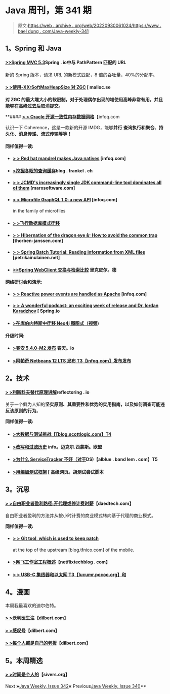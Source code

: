 # Java 周刊，第 341 期

> 原文:[https://web . archive . org/web/20220930061024/https://www . bael dung . com/Java-weekly-341](https://web.archive.org/web/20220930061024/https://www.baeldung.com/java-weekly-341)

## **1。Spring 和 Java**

#### [**>>**](https://web.archive.org/web/20220628060034/http://www.java-allandsundry.com/2020/07/expressing-conditional-expression-using.html)[**Spring MVC 5.3**](https://web.archive.org/web/20220628060034/https://spring.io/blog/2020/06/30/url-matching-with-pathpattern-in-spring-mvc)Spring . io中与 PathPattern 匹配的 URL

新的 Spring 版本，请求 URL 的新模式匹配，8 倍的吞吐量，40%的分配率。

#### [**> >使用-XX:SoftMaxHeapSize 对 ZGC**](https://web.archive.org/web/20220628060034/https://malloc.se/blog/zgc-softmaxheapsize) [ malloc.se

****对 ZGC** 的最大堆大小的软限制，对于处理偶尔出现的堆使用高峰非常有用，并且能够在高峰过去后取消提交。**

 **#### [**> > Oracle 开源一致性内存数据网格**](https://web.archive.org/web/20220628060034/https://www.infoq.com/news/2020/06/oracle-oss-coherence/)【infoq.com

认识一下 Coherence，这是一款新的开源 IMDG，能够**并行** **查询执行和聚合、持久化、消息传递、流式传输等等！**

#### **同样值得一读:**

*   #### [**> > Red hat mandrel makes Java natives**](https://web.archive.org/web/20220628060034/https://www.infoq.com/news/2020/07/mandrel-graalvm/) [infoq.com]

*   #### [**>挖掘冬眠的查询缓存**](https://web.archive.org/web/20220628060034/https://blog.frankel.ch/digging-hibernate-query-cache/)blog . frankel . ch

*   #### [**> > JCMD's increasingly single JDK command-line tool dominates all of them**](https://web.archive.org/web/20220628060034/https://marxsoftware.blogspot.com/2020/07/jcmd-replace-jinfo-jmap-jstack.html) [marxsoftware.com]

*   #### [**> > Microfile GraphQL 1.0-a new API**](https://web.archive.org/web/20220628060034/https://www.infoq.com/news/2020/06/microprofile-graphql/?utm_campaign=infoq_content&utm_source=infoq&utm_medium=feed&utm_term=Java) [infoq.com]

    in the family of microfiles
*   #### [**> >飞行数据库模式迁移**](https://web.archive.org/web/20220628060034/https://vladmihalcea.com/flyway-database-schema-migrations/)

*   #### [**> > Hibernation of the dragon eye &: How to avoid the common trap**](https://web.archive.org/web/20220628060034/https://thorben-janssen.com/lombok-hibernate-how-to-avoid-common-pitfalls/) [thorben-janssen.com]

*   #### [**> > Spring Batch Tutorial: Reading information from XML files**](https://web.archive.org/web/20220628060034/https://www.petrikainulainen.net/programming/spring-framework/spring-batch-tutorial-reading-information-from-an-xml-file/) [petrikainulainen.net]

*   #### [**>>Spring WebClient 交换与检索比较**](https://web.archive.org/web/20220628060034/https://rieckpil.de/spring-webclient-exchange-vs-retrieve-a-comparison/) 里克皮尔。德

**网络研讨会和演示:**

*   #### [**> > Reactive power events are handled as Apache**](https://web.archive.org/web/20220628060034/https://www.infoq.com/presentations/geode-reactive-event-processing/) [infoq.com]

*   #### [**> > A wonderful podcast: an exciting week of release and Dr. Iordan Karadzhov**](https://web.archive.org/web/20220628060034/https://spring.io/blog/2020/07/03/a-bootiful-podcast-an-exciting-week-of-releases-and-dr-yordan-karadzhov) [ Spring.io

*   #### [**>在库伯内特斯中迁移 Neo4j 图图式（视频**](https://web.archive.org/web/20220628060034/https://blog.sebastian-daschner.com/entries/neo4j-migrations-k8s))

**升级时间:**

*   #### [**>春安 5.4.0-M2 发布**](https://web.archive.org/web/20220628060034/https://spring.io/blog/2020/07/02/spring-security-5-4-0-m2-released) 春天。io

*   #### [**>阿帕奇 Netbeans 12 LTS 发布** T3【infoq.com】发布发布](https://web.archive.org/web/20220628060034/https://www.infoq.com/news/2020/06/netbeans-12-lts-released/?utm_campaign=infoq_content&utm_source=infoq&utm_medium=feed&utm_term=Java)

## **2。技术**

#### **[> >利斯科夫替代原理讲解](https://web.archive.org/web/20220628060034/https://reflectoring.io/lsp-explained/)reflectoring . io**

关于一个鲜为人知的**坚实原则、其重要性和优势的实用指南，以及如何调查可能违反该原则的行为**。

**同样值得一读:**

*   #### [**>大数据与测试挑战**【【blog.scottlogic.com】T4](https://web.archive.org/web/20220628060034/https://blog.scottlogic.com/2020/07/02/big-data-and-the-testing-challenge.html)

*   #### [**>改写和过滤历史**](https://web.archive.org/web/20220628060034/https://info.michael-simons.eu/2020/07/01/rewriting-and-filtering-history/) info。迈克尔.西蒙斯。欧盟

*   #### [**>为什么 ServiceTracker 不好（对于**](https://web.archive.org/web/20220628060034/https://alblue.bandlem.com/2020/07/why-servicetracker-is-bad.html)DS)【alblue . band lem . com】T5

*   #### [**>用蝙蝠测试框架**](https://web.archive.org/web/20220628060034/https://advancedweb.hu/testing-bash-scripts-with-the-bats-testing-framework/) [ 高级网页。胡测试尝试脚本

## **3。沉思**

#### [**> >自由职业者盈利路径:开代理或停计费时薪**](https://web.archive.org/web/20220628060034/https://daedtech.com/path-to-freelancer-profit-start-an-agency-or-stop-billing-hourly/)【daedtech.com】

自由职业者盈利的方法并从按小时计费的商业模式转向基于代理的商业模式。

**同样值得一读:**

*   #### [**> > Git tool, which is used to keep patch**](https://web.archive.org/web/20220628060034/https://blog.tfnico.com/2020/07/git-tools-for-keeping-patches-on-top-of.html)

    at the top of the upstream [blog.tfnico.com] of the mobile.
*   #### [**>网飞工作室工程概述**](https://web.archive.org/web/20220628060034/https://netflixtechblog.com/netflix-studio-engineering-overview-ed60afcfa0ce)【netflixtechblog . com】

*   #### [**> > USB-C 集线器和以太网** T3【lucumr.pocoo.org】和](https://web.archive.org/web/20220628060034/https://lucumr.pocoo.org/2020/7/6/usb-c-network-hubs/)

## **4。漫画**

本周我最喜欢的迪尔伯特。

#### [**> >沃利医生注**](https://web.archive.org/web/20220628060034/https://dilbert.com/strip/2018-12-05)【dilbert.com】

#### [**> >感叹号**](https://web.archive.org/web/20220628060034/https://dilbert.com/strip/2018-11-30)【dilbert.com】

#### [**> >每个人都是自己的老板**](https://web.archive.org/web/20220628060034/https://dilbert.com/strip/2018-11-29)【dilbert.com】

## **5。本周精选**

#### [**> >时间是个人的**](https://web.archive.org/web/20220628060034/https://sivers.org/mny)【sivers.org】

Next **»**[Java Weekly, Issue 342](/web/20220628060034/https://www.baeldung.com/java-weekly-342)**«** Previous[Java Weekly, Issue 340](/web/20220628060034/https://www.baeldung.com/java-weekly-340)**